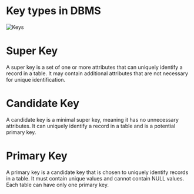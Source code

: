 # Key types in DBMS 

![Keys](https://media.geeksforgeeks.org/wp-content/uploads/20250103123417277054/keys-in-dbms.jpg)

# Super Key 

A super key is a set of one or more attributes that can uniquely identify a record in a table. It may contain additional attributes that are not necessary for unique identification.

# Candidate Key

A candidate key is a minimal super key, meaning it has no unnecessary attributes. It can uniquely identify a record in a table and is a potential primary key.

# Primary Key

A primary key is a candidate key that is chosen to uniquely identify records in a table. It must contain unique values and cannot contain NULL values. Each table can have only one primary key.